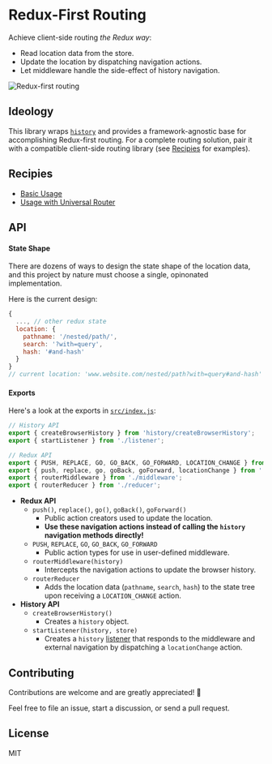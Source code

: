 # Redux-First Routing

Achieve client-side routing *the Redux way*:

- Read location data from the store.
- Update the location by dispatching navigation actions.
- Let middleware handle the side-effect of history navigation.

![Redux-first routing](https://camo.githubusercontent.com/b08b1b78a08e0444ab451f692618d59da977e6a1/687474703a2f2f692e696d6775722e636f6d2f734169566c6b4d2e6a7067)

## Ideology

This library wraps [`history`](https://github.com/ReactTraining/history) and provides a framework-agnostic base for accomplishing Redux-first routing. For a complete routing solution, pair it with a compatible client-side routing library (see [Recipies](#recipies) for examples).

## Recipies

- [Basic Usage](https://github.com/mksarge/redux-first-routing/blob/master/docs/basic-usage.md)
- [Usage with Universal Router](https://github.com/mksarge/redux-first-routing/blob/master/docs/usage-with-universal-router.md)

## API

#### State Shape

There are dozens of ways to design the state shape of the location data, and this project by nature must choose a single, opinonated implementation.

Here is the current design:

```js
{
  ..., // other redux state 
  location: {
    pathname: '/nested/path/',
    search: '?with=query',
    hash: '#and-hash'
  }
}
// current location: 'www.website.com/nested/path?with=query#and-hash'
```

#### Exports

Here's a look at the exports in [`src/index.js`](https://github.com/mksarge/redux-first-routing/blob/master/src/index.js):

```js
// History API
export { createBrowserHistory } from 'history/createBrowserHistory';
export { startListener } from './listener';

// Redux API
export { PUSH, REPLACE, GO, GO_BACK, GO_FORWARD, LOCATION_CHANGE } from './constants';
export { push, replace, go, goBack, goForward, locationChange } from './actions';
export { routerMiddleware } from './middleware';
export { routerReducer } from './reducer';
```

- **Redux API**
  - `push()`, `replace()`, `go()`, `goBack()`, `goForward()`
    - Public action creators used to update the location.
    - **Use these navigation actions instead of calling the `history` navigation methods directly!**
  - `PUSH`, `REPLACE`, `GO`, `GO_BACK`, `GO_FORWARD`
    - Public action types for use in user-defined middleware.
  - `routerMiddleware(history)`
    - Intercepts the navigation actions to update the browser history.
  - `routerReducer`
    - Adds the location data (`pathname`, `search`, `hash`) to the state tree upon receiving a `LOCATION_CHANGE` action.
- **History API**
  - `createBrowserHistory()`
    - Creates a `history` object.
  - `startListener(history, store)`
    - Creates a `history` [listener](https://github.com/ReactTraining/history#listening) that responds to the middleware and external navigation by dispatching a `locationChange` action.

## Contributing

Contributions are welcome and are greatly appreciated!  :tada:

Feel free to file an issue, start a discussion, or send a pull request.

## License

MIT
